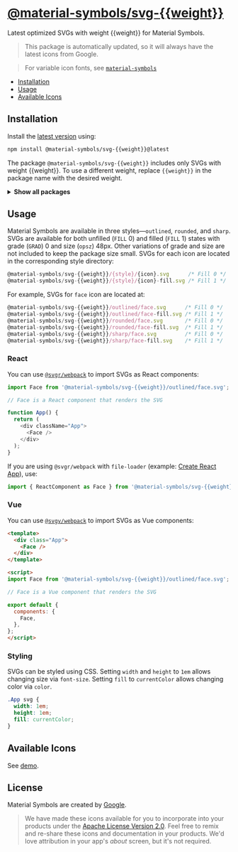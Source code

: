 # [@material-symbols/svg-{{weight}}](https://github.com/marella/material-symbols/tree/main/svg/{{weight}})

Latest optimized SVGs with weight {{weight}} for Material Symbols.

> This package is automatically updated, so it will always have the latest icons from Google.

> For variable icon fonts, see [`material-symbols`](https://www.npmjs.com/package/material-symbols)

- [Installation](#installation)
- [Usage](#usage)
- [Available Icons](#available-icons)

## Installation

Install the [latest version][releases] using:

```sh
npm install @material-symbols/svg-{{weight}}@latest
```

The package `@material-symbols/svg-{{weight}}` includes only SVGs with weight {{weight}}. To use a different weight, replace `{{weight}}` in the package name with the desired weight.

<details>
<summary><strong>Show all packages</strong></summary><br>

| Package                                                                                | Weight |
| :------------------------------------------------------------------------------------- | :----- |
| [`@material-symbols/svg-100`](https://www.npmjs.com/package/@material-symbols/svg-100) | 100    |
| [`@material-symbols/svg-200`](https://www.npmjs.com/package/@material-symbols/svg-200) | 200    |
| [`@material-symbols/svg-300`](https://www.npmjs.com/package/@material-symbols/svg-300) | 300    |
| [`@material-symbols/svg-400`](https://www.npmjs.com/package/@material-symbols/svg-400) | 400    |
| [`@material-symbols/svg-500`](https://www.npmjs.com/package/@material-symbols/svg-500) | 500    |
| [`@material-symbols/svg-600`](https://www.npmjs.com/package/@material-symbols/svg-600) | 600    |
| [`@material-symbols/svg-700`](https://www.npmjs.com/package/@material-symbols/svg-700) | 700    |

</details>

## Usage

Material Symbols are available in three styles&mdash;`outlined`, `rounded`, and `sharp`. SVGs are available for both unfilled (`FILL` 0) and filled (`FILL` 1) states with grade (`GRAD`) 0 and size (`opsz`) 48px. Other variations of grade and size are not included to keep the package size small. SVGs for each icon are located in the corresponding style directory:

```js
@material-symbols/svg-{{weight}}/{style}/{icon}.svg      /* Fill 0 */
@material-symbols/svg-{{weight}}/{style}/{icon}-fill.svg /* Fill 1 */
```

For example, SVGs for `face` icon are located at:

```js
@material-symbols/svg-{{weight}}/outlined/face.svg      /* Fill 0 */
@material-symbols/svg-{{weight}}/outlined/face-fill.svg /* Fill 1 */
@material-symbols/svg-{{weight}}/rounded/face.svg       /* Fill 0 */
@material-symbols/svg-{{weight}}/rounded/face-fill.svg  /* Fill 1 */
@material-symbols/svg-{{weight}}/sharp/face.svg         /* Fill 0 */
@material-symbols/svg-{{weight}}/sharp/face-fill.svg    /* Fill 1 */
```

### React

You can use [`@svgr/webpack`](https://www.npmjs.com/package/@svgr/webpack) to import SVGs as React components:

```js
import Face from '@material-symbols/svg-{{weight}}/outlined/face.svg';

// Face is a React component that renders the SVG

function App() {
  return (
    <div className="App">
      <Face />
    </div>
  );
}
```

If you are using `@svgr/webpack` with `file-loader` (example: [Create React App](https://create-react-app.dev/docs/adding-images-fonts-and-files/#adding-svgs)), use:

```js
import { ReactComponent as Face } from '@material-symbols/svg-{{weight}}/outlined/face.svg';
```

### Vue

You can use [`@svgv/webpack`](https://www.npmjs.com/package/@svgv/webpack) to import SVGs as Vue components:

```html
<template>
  <div class="App">
    <Face />
  </div>
</template>

<script>
import Face from '@material-symbols/svg-{{weight}}/outlined/face.svg';

// Face is a Vue component that renders the SVG

export default {
  components: {
    Face,
  },
};
</script>
```

### Styling

SVGs can be styled using CSS. Setting `width` and `height` to `1em` allows changing size via `font-size`. Setting `fill` to `currentColor` allows changing color via `color`.

```css
.App svg {
  width: 1em;
  height: 1em;
  fill: currentColor;
}
```

## Available Icons

See [demo].

## License

Material Symbols are created by [Google](https://github.com/google/material-design-icons#license).

> We have made these icons available for you to incorporate into your products under the [Apache License Version 2.0][license]. Feel free to remix and re-share these icons and documentation in your products.
We'd love attribution in your app's *about* screen, but it's not required.

[releases]: https://github.com/marella/material-symbols/releases
[license]: https://github.com/marella/material-symbols/blob/main/svg/{{weight}}/LICENSE
[demo]: https://marella.github.io/material-symbols/demo/
